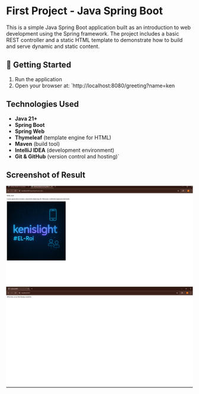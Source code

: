 # First Project - Java Spring Boot

This is a simple Java Spring Boot application built as an introduction to web development using the Spring framework. The project includes a basic REST controller and a static HTML template to demonstrate how to build and serve dynamic and static content.


## 🚀 Getting Started

1. Run the application
2. Open your browser at: 
   `http://localhost:8080/greeting?name=ken


## Technologies Used

- **Java 21+**
- **Spring Boot**
- **Spring Web**
- **Thymeleaf** (template engine for HTML)
- **Maven** (build tool)
- **IntelliJ IDEA** (development environment)
- **Git & GitHub** (version control and hosting)`



## Screenshot of Result

![main Image](screenshot/main1.png)
![main2 Image](screenshot/main2.png)
